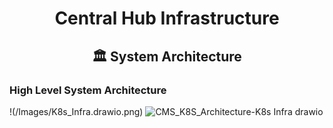<div align="center">
<h1>Central Hub Infrastructure</h1>
<h2> 🏛️ System Architecture </h2>
</div>

### High Level System Architecture

!(/Images/K8s_Infra.drawio.png)
![CMS_K8S_Architecture-K8s Infra drawio](https://github.com/user-attachments/assets/d87c3414-2464-4d7d-867c-a0b633f0b996)

